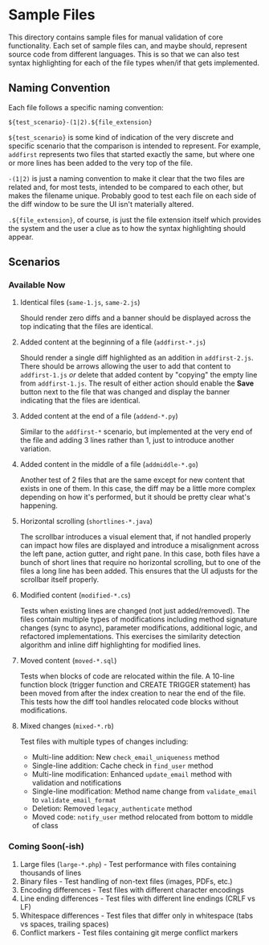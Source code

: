 # Sample Files

This directory contains sample files for manual validation of core functionality. Each set of sample files can, and maybe should, represent source code from different languages. This is so that we can also test syntax highlighting for each of the file types when/if that gets implemented.

## Naming Convention

Each file follows a specific naming convention:

```
${test_scenario}-(1|2).${file_extension}
```

`${test_scenario}` is some kind of indication of the very discrete and specific scenario that the comparison is intended to represent. For example, `addfirst` represents two files that started exactly the same, but where one or more lines has been added to the very top of the file.

`-(1|2)` is just a naming convention to make it clear that the two files are related and, for most tests, intended to be compared to each other, but makes the filename unique. Probably good to test each file on each side of the diff window to be sure the UI isn't materially altered.

`.${file_extension}`, of course, is just the file extension itself which provides the system and the user a clue as to how the syntax highlighting should appear.

## Scenarios

### Available Now

1. Identical files (`same-1.js`, `same-2.js`)

    Should render zero diffs and a banner should be displayed across the top indicating that the files are identical.

2. Added content at the beginning of a file (`addfirst-*.js`)

    Should render a single diff highlighted as an addition in `addfirst-2.js`. There should be arrows allowing the user to add that content to `addfirst-1.js` _or_ delete that added content by "copying" the empty line from `addfirst-1.js`. The result of either action should enable the **Save** button next to the file that was changed and display the banner indicating that the files are identical.

3. Added content at the end of a file (`addend-*.py`)

    Similar to the `addfirst-*` scenario, but implemented at the very end of the file and adding 3 lines rather than 1, just to introduce another variation.

4. Added content in the middle of a file (`addmiddle-*.go`)

    Another test of 2 files that are the same except for new content that exists in one of them. In this case, the diff may be a little more complex depending on how it's performed, but it should be pretty clear what's happening.

5. Horizontal scrolling (`shortlines-*.java`)

    The scrollbar introduces a visual element that, if not handled properly can impact how files are displayed and introduce a misalignment across the left pane, action gutter, and right pane. In this case, both files have a bunch of short lines that require no horizontal scrolling, but to one of the files a long line has been added. This ensures that the UI adjusts for the scrollbar itself properly.

6. Modified content (`modified-*.cs`)

    Tests when existing lines are changed (not just added/removed). The files contain multiple types of modifications including method signature changes (sync to async), parameter modifications, additional logic, and refactored implementations. This exercises the similarity detection algorithm and inline diff highlighting for modified lines.

7. Moved content (`moved-*.sql`)

    Tests when blocks of code are relocated within the file. A 10-line function block (trigger function and CREATE TRIGGER statement) has been moved from after the index creation to near the end of the file. This tests how the diff tool handles relocated code blocks without modifications.

8. Mixed changes (`mixed-*.rb`)

    Test files with multiple types of changes including:
    - Multi-line addition: New `check_email_uniqueness` method
    - Single-line addition: Cache check in `find_user` method
    - Multi-line modification: Enhanced `update_email` method with validation and notifications
    - Single-line modification: Method name change from `validate_email` to `validate_email_format`
    - Deletion: Removed `legacy_authenticate` method
    - Moved code: `notify_user` method relocated from bottom to middle of class

### Coming Soon(-ish)

1. Large files (`large-*.php`) - Test performance with files containing thousands of lines
2. Binary files - Test handling of non-text files (images, PDFs, etc.)
3. Encoding differences - Test files with different character encodings
4. Line ending differences - Test files with different line endings (CRLF vs LF)
5. Whitespace differences - Test files that differ only in whitespace (tabs vs spaces, trailing spaces)
6. Conflict markers - Test files containing git merge conflict markers

